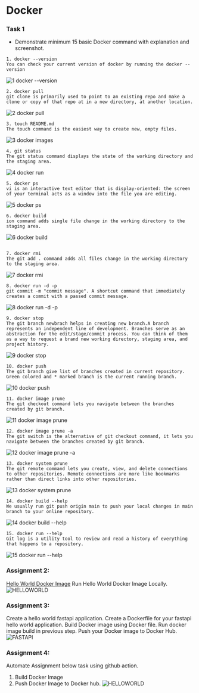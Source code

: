 # Docker

### Task 1
- Demonstrate minimum 15 basic Docker command with explanation and screenshot.
```git
1. docker --version
You can check your current version of docker by running the docker --version 
```
![1  docker --version](https://user-images.githubusercontent.com/94276578/196460157-9def31f1-0a93-4e21-8282-73d0ee7cb5ce.jpg)

```git
2. docker pull
git clone is primarily used to point to an existing repo and make a clone or copy of that repo at in a new directory, at another location. 
```
![2  docker pull](https://user-images.githubusercontent.com/94276578/196460509-e0b71c9e-b49e-4347-a0fc-48c11917ad12.jpg)

```git
3. touch README.md
The touch command is the easiest way to create new, empty files.
```
![3  docker images](https://user-images.githubusercontent.com/94276578/196460610-485628a5-8f58-4f3f-a7c4-a915a45ee22a.jpg)

```git
4. git status
The git status command displays the state of the working directory and the staging area.
```
![4  docker run](https://user-images.githubusercontent.com/94276578/196460660-6cb17952-521a-49aa-849a-9b86d0ec802f.jpg)

```git
5. docker ps
vi is an interactive text editor that is display-oriented: the screen of your terminal acts as a window into the file you are editing. 
```
![5  docker ps](https://user-images.githubusercontent.com/94276578/196460743-a64b49a1-587a-4d72-884e-8d4baf6586c1.jpg)

```git
6. docker build
ion command adds single file change in the working directory to the staging area.
```
![6  docker build](https://user-images.githubusercontent.com/94276578/196460838-566f1f12-67e4-4ca6-a396-66383edf9386.jpg)

```git!

7. docker rmi
The git add . command adds all files change in the working directory to the staging area.
```
![7  docker rmi](https://user-images.githubusercontent.com/94276578/196460930-233d2ecd-b25f-456d-8295-b7fc2526ccc2.jpg)

```git
8. docker run -d -p
git commit -m "commit message". A shortcut command that immediately creates a commit with a passed commit message.
```
![8  docker run -d -p ](https://user-images.githubusercontent.com/94276578/196461837-7b0dfe8e-5c8a-465b-b862-3d3bb9174d31.jpg)

```git
9. docker stop
The git branch newbrach helps in creating new branch.A branch represents an independent line of development. Branches serve as an abstraction for the edit/stage/commit process. You can think of them as a way to request a brand new working directory, staging area, and project history.
```
![9  docker stop](https://user-images.githubusercontent.com/94276578/196461903-74dd5dae-e353-49f9-b0fe-67ee6173eda1.jpg)

```git
10. docker push 
The git branch give list of branches created in current repository. Green colored and * marked branch is the current running branch.
```
![10  docker push](https://user-images.githubusercontent.com/94276578/196461967-99b51ef2-5052-4fa5-b6b4-49e86346a680.jpg)

```git
11. docker image prune
The git checkout command lets you navigate between the branches created by git branch.
```
![11  docker image prune](https://user-images.githubusercontent.com/94276578/196462018-d1a9cfa8-eab5-48fc-829f-63d10cb2be52.jpg)

```git
12. docker image prune -a
The git switch is the alternative of git checkout command, it lets you navigate between the branches created by git branch.
```
![12  docker image prune -a](https://user-images.githubusercontent.com/94276578/196462099-96cf08b3-8fb4-4dc8-9188-f18f2097845d.jpg)

```git
13. docker system prune
The git remote command lets you create, view, and delete connections to other repositories. Remote connections are more like bookmarks rather than direct links into other repositories.
```
![13  docker system prune ](https://user-images.githubusercontent.com/94276578/196462182-b89e785d-e910-4537-af89-b7aef2524720.jpg)

```git
14. docker build --help
We usually run git push origin main to push your local changes in main branch to your online repository.
```
![14  docker build --help](https://user-images.githubusercontent.com/94276578/196462231-df86abf9-55a1-4c8d-9c4a-3148c40a97e0.jpg)

```git
15. docker run --help
Git log is a utility tool to review and read a history of everything that happens to a repository. 
```

![15  docker run --help](https://user-images.githubusercontent.com/94276578/196462282-ebd94140-c139-4e1b-9f97-08badf8002c2.jpg)

### Assignment 2:

[Hello World Docker Image](https://hub.docker.com/_/hello-world)
Run Hello World Docker Image Locally.
![HELLOWORLD](https://user-images.githubusercontent.com/94276578/196463535-52dddba9-5925-43de-b345-3e657442b4b8.jpg)




### Assignment 3:
Create a hello world fastapi application.
Create a Dockerfile for your fastapi hello world application.
Build Docker image using Docker file.
Run docker image build in previous step.
Push your Docker image to Docker Hub.
![FASTAPI](https://user-images.githubusercontent.com/94276578/196470602-3fb387aa-872d-41e0-a299-d1f3469bc794.jpg)



### Assignment 4:
Automate Assignment below task using github action.
1. Build Docker Image 
2. Push Docker Image to Docker hub.
![HELLOWORLD](https://user-images.githubusercontent.com/94276578/196463901-f064daba-2df8-42b0-8f21-ed5d2be31899.jpg)


